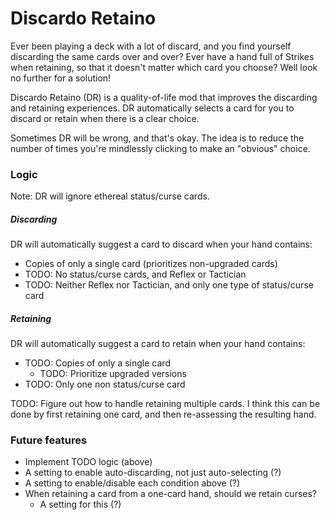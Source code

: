 # Discardo Retaino

Ever been playing a deck with a lot of discard, and you find
yourself discarding the same cards over and over? Ever have a hand
full of Strikes when retaining, so that it doesn't matter which
card you choose? Well look no further for a solution!

Discardo Retaino (DR) is a quality-of-life mod that improves the discarding and retaining
experiences. DR automatically selects a card for you to discard or retain when there is a clear choice.

Sometimes DR will be wrong, and that's okay. The idea is to reduce the number of times
you're mindlessly clicking to make an "obvious" choice.

### Logic
Note: DR will ignore ethereal status/curse cards.

##### Discarding
DR will automatically suggest a card to discard when your hand contains:
- Copies of only a single card (prioritizes non-upgraded cards)
- TODO: No status/curse cards, and Reflex or Tactician
- TODO: Neither Reflex nor Tactician, and only one type of status/curse card

##### Retaining
DR will automatically suggest a card to retain when your hand contains:
- TODO: Copies of only a single card
    - TODO: Prioritize upgraded versions
- TODO: Only one non status/curse card

TODO: Figure out how to handle retaining multiple cards. I think this can be done
by first retaining one card, and then re-assessing the resulting hand.

### Future features
- Implement TODO logic (above)
- A setting to enable auto-discarding, not just auto-selecting (?)
- A setting to enable/disable each condition above (?)
- When retaining a card from a one-card hand, should we retain curses?
    - A setting for this (?)